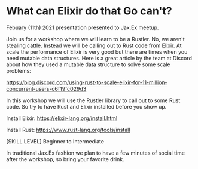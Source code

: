 # What can Elixir do that Go can't?

Febuary (11th) 2021 presentation presented to Jax.Ex meetup.

Join us for a workshop where we will learn to be a Rustler. No, we aren't stealing cattle. Instead we will be calling out to Rust code from Elixir. At scale the performance of Elixir is very good but there are times when you need mutable data structures. Here is a great article by the team at Discord about how they used a mutable data structure to solve some scale problems:

https://blog.discord.com/using-rust-to-scale-elixir-for-11-million-concurrent-users-c6f19fc029d3

In this workshop we will use the Rustler library to call out to some Rust code. So try to have Rust and Elixir installed before you show up.

Install Elixir: https://elixir-lang.org/install.html

Install Rust: https://www.rust-lang.org/tools/install

[SKILL LEVEL] Beginner to Intermediate

In traditional Jax.Ex fashion we plan to have a few minutes of social time after the workshop, so bring your favorite drink.
